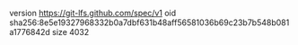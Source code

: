 version https://git-lfs.github.com/spec/v1
oid sha256:8e5e19327968332b0a7dbf631b48aff56581036b69c23b7b548b081a1776842d
size 4032
